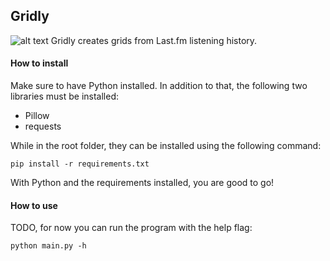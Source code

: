 ## Gridly
![alt text](./examples/Album.png)
Gridly creates grids from Last.fm listening history.

#### How to install
Make sure to have Python installed. In addition to that, the following two libraries must be installed:
- Pillow
- requests

While in the root folder, they can be installed using the following command:

    pip install -r requirements.txt

With Python and the requirements installed, you are good to go!

#### How to use
TODO, for now you can run the program with the help flag:

    python main.py -h
